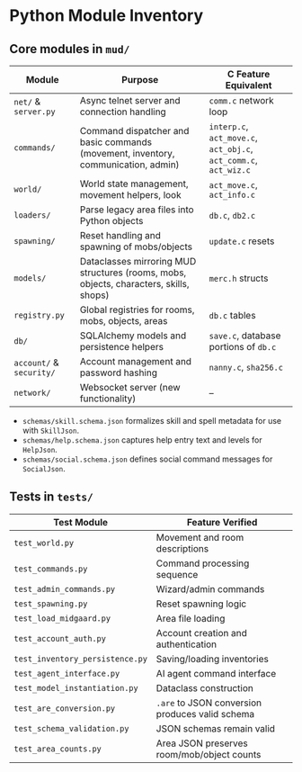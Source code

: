 # Python Module Inventory

## Core modules in `mud/`

| Module | Purpose | C Feature Equivalent |
| --- | --- | --- |
| `net/` & `server.py` | Async telnet server and connection handling | `comm.c` network loop |
| `commands/` | Command dispatcher and basic commands (movement, inventory, communication, admin) | `interp.c`, `act_move.c`, `act_obj.c`, `act_comm.c`, `act_wiz.c` |
| `world/` | World state management, movement helpers, look | `act_move.c`, `act_info.c` |
| `loaders/` | Parse legacy area files into Python objects | `db.c`, `db2.c` |
| `spawning/` | Reset handling and spawning of mobs/objects | `update.c` resets |
| `models/` | Dataclasses mirroring MUD structures (rooms, mobs, objects, characters, skills, shops) | `merc.h` structs |
| `registry.py` | Global registries for rooms, mobs, objects, areas | `db.c` tables |
| `db/` | SQLAlchemy models and persistence helpers | `save.c`, database portions of `db.c` |
| `account/` & `security/` | Account management and password hashing | `nanny.c`, `sha256.c` |
| `network/` | Websocket server (new functionality) | – |

- `schemas/skill.schema.json` formalizes skill and spell metadata for use with `SkillJson`.
- `schemas/help.schema.json` captures help entry text and levels for `HelpJson`.
- `schemas/social.schema.json` defines social command messages for `SocialJson`.

## Tests in `tests/`

| Test Module | Feature Verified |
| --- | --- |
| `test_world.py` | Movement and room descriptions |
| `test_commands.py` | Command processing sequence |
| `test_admin_commands.py` | Wizard/admin commands |
| `test_spawning.py` | Reset spawning logic |
| `test_load_midgaard.py` | Area file loading |
| `test_account_auth.py` | Account creation and authentication |
| `test_inventory_persistence.py` | Saving/loading inventories |
| `test_agent_interface.py` | AI agent command interface |
| `test_model_instantiation.py` | Dataclass construction |
| `test_are_conversion.py` | `.are` to JSON conversion produces valid schema |
| `test_schema_validation.py` | JSON schemas remain valid |
| `test_area_counts.py` | Area JSON preserves room/mob/object counts |